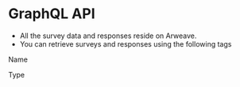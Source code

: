 # GraphQL API

* All the survey data and responses reside on Arweave.
* You can retrieve surveys and responses using the following tags



Name

Type

